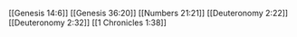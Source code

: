 [[Genesis 14:6]]
[[Genesis 36:20]]
[[Numbers 21:21]]
[[Deuteronomy 2:22]]
[[Deuteronomy 2:32]]
[[1 Chronicles 1:38]]
